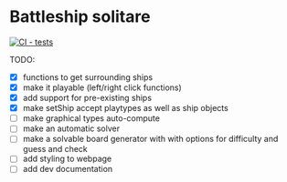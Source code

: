 # Battleship solitare
[![CI - tests](https://github.com/lgrom/battleship-solitare/actions/workflows/jest.yml/badge.svg)](https://github.com/lgrom/battleship-solitare/actions/workflows/jest.yml)

TODO: 
- [X] functions to get surrounding ships
- [X] make it playable (left/right click functions)
- [X] add support for pre-existing ships
- [X] make setShip accept playtypes as well as ship objects
- [ ] make graphical types auto-compute
- [ ] make an automatic solver
- [ ] make a solvable board generator with with options for difficulty and guess and check
- [ ] add styling to webpage
- [ ] add dev documentation
